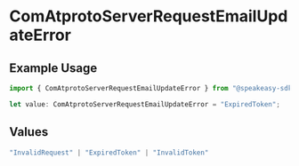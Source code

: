 # ComAtprotoServerRequestEmailUpdateError

## Example Usage

```typescript
import { ComAtprotoServerRequestEmailUpdateError } from "@speakeasy-sdks/bluesky/models/errors";

let value: ComAtprotoServerRequestEmailUpdateError = "ExpiredToken";
```

## Values

```typescript
"InvalidRequest" | "ExpiredToken" | "InvalidToken"
```
